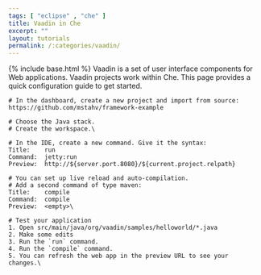 ```yaml
---
tags: [ "eclipse" , "che" ]
title: Vaadin in Che
excerpt: ""
layout: tutorials
permalink: /:categories/vaadin/
---
```

{% include base.html %}
Vaadin is a set of user interface components for Web applications. Vaadin projects work within Che. This page provides a quick configuration guide to get started.
```text  
# In the dashboard, create a new project and import from source:
https://github.com/mstahv/framework-example

# Choose the Java stack.
# Create the workspace.\
```

```text  
# In the IDE, create a new command. Give it the syntax:
Title:    run
Command:  jetty:run
Preview:  http://${server.port.8080}/${current.project.relpath}

# You can set up live reload and auto-compilation.
# Add a second command of type maven:
Title:    compile
Command:  compile
Preview:  <empty>\
```

```text  
# Test your application
1. Open src/main/java/org/vaadin/samples/helloworld/*.java
2. Make some edits
3. Run the `run` command.
4. Run the `compile` command.
5. You can refresh the web app in the preview URL to see your changes.\
```
